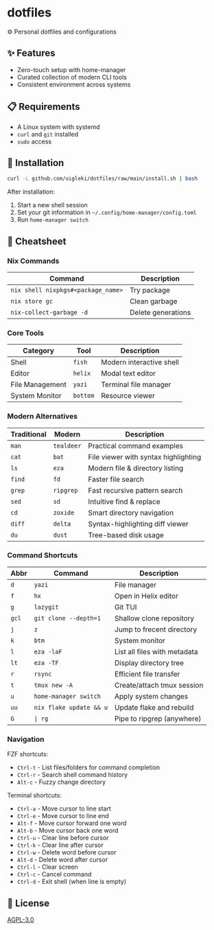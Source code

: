 # dotfiles

⚙️ Personal dotfiles and configurations

## ✨ Features

- Zero-touch setup with home-manager
- Curated collection of modern CLI tools
- Consistent environment across systems

## 📋 Requirements

- A Linux system with systemd
- `curl` and `git` installed
- `sudo` access

## 🚀 Installation

```bash
curl -L github.com/uigleki/dotfiles/raw/main/install.sh | bash
```

After installation:

1. Start a new shell session
2. Set your git information in `~/.config/home-manager/config.toml`
3. Run `home-manager switch`

## 📝 Cheatsheet

### Nix Commands

| Command                            | Description        |
| ---------------------------------- | ------------------ |
| `nix shell nixpkgs#<package_name>` | Try package        |
| `nix store gc`                     | Clean garbage      |
| `nix-collect-garbage -d`           | Delete generations |

### Core Tools

| Category        | Tool     | Description              |
| --------------- | -------- | ------------------------ |
| Shell           | `fish`   | Modern interactive shell |
| Editor          | `helix`  | Modal text editor        |
| File Management | `yazi`   | Terminal file manager    |
| System Monitor  | `bottom` | Resource viewer          |

### Modern Alternatives

| Traditional | Modern     | Description                          |
| ----------- | ---------- | ------------------------------------ |
| `man`       | `tealdeer` | Practical command examples           |
| `cat`       | `bat`      | File viewer with syntax highlighting |
| `ls`        | `eza`      | Modern file & directory listing      |
| `find`      | `fd`       | Faster file search                   |
| `grep`      | `ripgrep`  | Fast recursive pattern search        |
| `sed`       | `sd`       | Intuitive find & replace             |
| `cd`        | `zoxide`   | Smart directory navigation           |
| `diff`      | `delta`    | Syntax-highlighting diff viewer      |
| `du`        | `dust`     | Tree-based disk usage                |

### Command Shortcuts

| Abbr  | Command                 | Description                  |
| ----- | ----------------------- | ---------------------------- |
| `d`   | `yazi`                  | File manager                 |
| `f`   | `hx`                    | Open in Helix editor         |
| `g`   | `lazygit`               | Git TUI                      |
| `gcl` | `git clone --depth=1`   | Shallow clone repository     |
| `j`   | `z`                     | Jump to frecent directory    |
| `k`   | `btm`                   | System monitor               |
| `l`   | `eza -laF`              | List all files with metadata |
| `lt`  | `eza -TF`               | Display directory tree       |
| `r`   | `rsync`                 | Efficient file transfer      |
| `t`   | `tmux new -A`           | Create/attach tmux session   |
| `u`   | `home-manager switch`   | Apply system changes         |
| `uu`  | `nix flake update && u` | Update flake and rebuild     |
| `G`   | `\| rg`                 | Pipe to ripgrep (anywhere)   |

### Navigation

FZF shortcuts:

- `Ctrl-t` - List files/folders for command completion
- `Ctrl-r` - Search shell command history
- `Alt-c` - Fuzzy change directory

Terminal shortcuts:

- `Ctrl-a` - Move cursor to line start
- `Ctrl-e` - Move cursor to line end
- `Alt-f` - Move cursor forward one word
- `Alt-b` - Move cursor back one word
- `Ctrl-u` - Clear line before cursor
- `Ctrl-k` - Clear line after cursor
- `Ctrl-w` - Delete word before cursor
- `Alt-d` - Delete word after cursor
- `Ctrl-l` - Clear screen
- `Ctrl-c` - Cancel command
- `Ctrl-d` - Exit shell (when line is empty)

## 📄 License

[AGPL-3.0](LICENSE)
